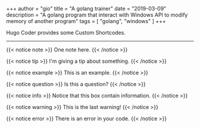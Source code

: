 +++
author = "gio"
title = "A golang trainer"
date = "2019-03-09"
description = "A golang program that interact with Windows API to modify memory of another program"
tags = [
    "golang",
    "windows"
]
+++

Hugo Coder provides some Custom Shortcodes.
<!--more-->

---


{{< notice note >}}
One note here.
{{< /notice >}}

{{< notice tip >}}
I'm giving a tip about something.
{{< /notice >}}

{{< notice example >}}
This is an example.
{{< /notice >}}

{{< notice question >}}
Is this a question?
{{< /notice >}}

{{< notice info >}}
Notice that this box contain information.
{{< /notice >}}

{{< notice warning >}}
This is the last warning!
{{< /notice >}}

{{< notice error >}}
There is an error in your code.
{{< /notice >}}
